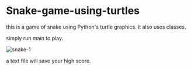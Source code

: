 # Snake-game-using-turtles
this is a game of snake using Python's turtle graphics. it also uses classes.

simply run main to play.

![snake-1](https://github.com/HarryPilgrim/Snake-game-using-turtles/assets/76102114/5207f7e0-4fc6-40cc-a32d-d76c9cefbaab)

a text file will save your high score.


